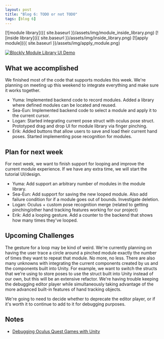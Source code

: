 ```yaml
---
layout: post
title: "Blog 6: TODO or not TODO"
tags: [blog 6]
---
```


[![module library]({{ site.baseurl }}/assets/img/module_inside_library.png)
[![inside library]({{ site.baseurl }}/assets/img/inside_library.png)
[![apply module]({{ site.baseurl }}/assets/img/apply_module.png)

[![Blockly Module Library UI Demo](http://img.youtube.com/vi/0UFXsxJ-t5Y/0.jpg)](https://youtu.be/0UFXsxJ-t5Y "Blockly Module Library UI Demo")

## What we accomplished
We finished most of the code that supports modules this week. We're planning on meeting up this weekend to integrate everything and make sure it works together.

* Yuma: Implemented backend code to record modules. Added a library where defined modules can be located and reused.
* Sea-Eun: Implemented backend code to select a module and apply it to the current cursor.
* Logan: Started integrating current pose struct with oculus pose struct. Prototyped drag and drop UI for module library via finger pinching.
* Erik: Added buttons that allow users to save and load their current hand poses. Started implementing pose recognition for modules.

## Plan for next week
For next week, we want to finish support for looping and improve the current module experience. If we have any extra time, we will start the tutorial UI/design.

* Yuma: Add support an arbitrary number of modules in the module library.
* Sea-Eun: Add support for saving the new looped module. Also add failure condition for if a module goes out of bounds. Investigate deletion.
* Logan: Oculus + custom pose recognition merge (related to getting pinching/other hand tracking features working for our project)
* Erik: Add a looping gesture. Add a counter to the backend that shows how many times they've looped.

## Upcoming Challenges
The gesture for a loop may be kind of weird. We're currently planning on having the user trace a circle around a pinched module exactly the number of times they want to repeat that module. No more, no less. There are also many unknowns with integrating the current components created by us and the components built into Unity. For example, we want to switch the structs that we're using to store poses to use the struct built into Unity instead of our own, but this will be an extensive refactor. We're having trouble keeping the debugging editor player while simultaneously taking advantage of the more advanced built-in features of hand tracking objects.

We're going to need to decide whether to deprecate the editor player, or if it's worth it to continue to add to it for debugging purposes.

## Notes
* [Debugging Oculus Quest Games with Unity](https://www.youtube.com/watch?v=AtOX6bXcQJE)
